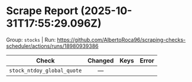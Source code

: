 # Scrape Report (2025-10-31T17:55:29.096Z)

Group: `stocks`  |  Run: https://github.com/AlbertoRoca96/scraping-checks-scheduler/actions/runs/18980939386

| Check | Changed | Keys | Error |
|---|:---:|:--|:--|
| `stock_ntdoy_global_quote` | — |  |  |
